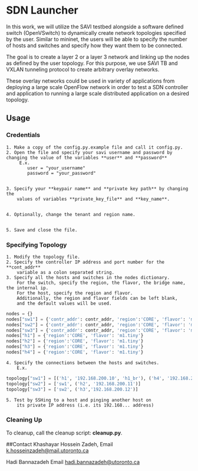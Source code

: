 # SDN Launcher

In this work, we will utilize the SAVI testbed alongside a software 
defined switch (OpenVSwitch) to dynamically create network topologies 
specified by the user. Similar to mininet, the users will be able to 
specify the number of hosts and switches and specify how they want them 
to be connected. 

The goal is to create a layer 2 or a layer 3 network and linking up the 
nodes as defined by the user topology. For this purpose, we use SAVI TB
and VXLAN tunneling protocol to create arbitrary overlay networks. 

These overlay networks could be used in variety of applications from 
deploying a large scale OpenFlow network in order to test a SDN controller
and application to running a large scale distributed application on a 
desired topology.

## Usage

### Credentials
    
    1. Make a copy of the config.py.example file and call it config.py.
    2. Open the file and specify your savi username and password by changing the value of the variables **user** and **password** 
         E.x. 
            user = "your_username"
            password = "your_password"


    3. Specify your **keypair name** and **private key path** by changing the 
        values of variables **private_key_file** and **key_name**.


    4. Optionally, change the tenant and region name.


    5. Save and close the file.

### Specifying Topology
    
    1. Modify the topology file.
    2. Specify the controller IP address and port number for the **cont_addr**
        variable as a colon separated string.
    3. Specify all the hosts and switches in the nodes dictionary.
        For the switch, specify the region, the flavor, the bridge name, the internal ip.
        For the host, specify the region and flavor.
        Additionally, the region and flavor fields can be left blank, 
        and the default values will be used. 

```python 
nodes = {}
nodes["sw1"] = {'contr_addr': contr_addr, 'region':'CORE', 'flavor': 'm1.small', 'bridge_name': 'sw1_br', 'int_ip':('p1', '192.168.200.18')}
nodes["sw2"] = {'contr_addr': contr_addr, 'region':'CORE', 'flavor': 'm1.small'}
nodes["sw3"] = {'contr_addr': contr_addr, 'region':'CORE', 'flavor': 'm1.small', 'bridge_name': 'sw3_br'}
nodes["h1"] = {'region':'CORE', 'flavor': 'm1.tiny'}
nodes["h2"] = {'region':'CORE', 'flavor': 'm1.tiny'}
nodes["h3"] = {'region':'CORE', 'flavor': 'm1.tiny'}
nodes["h4"] = {'region':'CORE', 'flavor': 'm1.tiny'}
```
    4. Specify the connections between the hosts and switches.
        E.x.

```python
topology["sw1"] = [('h1', '192.168.200.10', 'h1_br'), ('h4', '192.168.200.13')]
topology["sw2"] = ['sw1', ('h2', '192.168.200.11')]
topology["sw3"] = ['sw2', ('h3','192.168.200.12')]
```

    5. Test by SSHing to a host and pinging another host on 
        its private IP address (i.e. its 192.168... address) 
        

### Cleaning Up

To cleanup, call the cleanup script: **cleanup.py**.

##Contact
Khashayar Hossein Zadeh, 
Email <k.hosseinzadeh@mail.utoronto.ca>

Hadi Bannazadeh
Email <hadi.bannazadeh@utoronto.ca>
